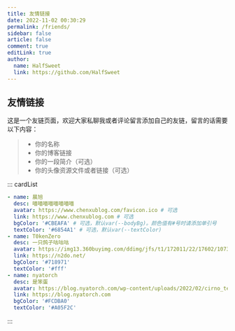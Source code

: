 ```yaml
---
title: 友情链接
date: 2022-11-02 00:30:29
permalink: /friends/
sidebar: false
article: false
comment: true
editLink: true
author: 
  name: HalfSweet
  link: https://github.com/HalfSweet
---
```


## 友情链接
这是一个友链页面，欢迎大家私聊我或者评论留言添加自己的友链，留言的话需要以下内容：
> * 你的名称
> * 你的博客链接
> * 你的一段简介（可选）
> * 你的头像资源文件或者链接（可选）

::: cardList
```yaml
- name: 晨旭
  desc: 喵喵喵喵喵喵喵喵
  avatar: https://www.chenxublog.com/favicon.ico # 可选
  link: https://www.chenxublog.com # 可选
  bgColor: '#CBEAFA' # 可选，默认var(--bodyBg)。颜色值有#号时请添加单引号
  textColor: '#6854A1' # 可选，默认var(--textColor)
- name: T0kenZero
  desc: 一只鸽子咕咕咕
  avatar: https://img13.360buyimg.com/ddimg/jfs/t1/172011/22/17602/107398/61421471Eae8931a3/26d7779ad9c8d727.jpg
  link: https://n2do.net/
  bgColor: '#718971'
  textColor: '#fff'
- name: nyatorch
  desc: 是笨蛋
  avatar: https://blog.nyatorch.com/wp-content/uploads/2022/02/cirno_teaches_c-1.jpg
  link: https://blog.nyatorch.com
  bgColor: '#FCDBA0'
  textColor: '#A05F2C'
```
:::
